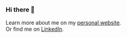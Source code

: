 ### Hi there 👋
Learn more about me on my [personal website](https://bnpd.github.io/bnpd/).  
Or find me on [LinkedIn](https://www.linkedin.com/in/bnpd/).

<!--
**bnpd/bnpd** is a ✨ _special_ ✨ repository because its `README.md` (this file) appears on your GitHub profile.

Here are some ideas to get you started:

- 🔭 I’m currently working on ...
- 🌱 I’m currently learning ...
- 👯 I’m looking to collaborate on ...
- 🤔 I’m looking for help with ...
- 💬 Ask me about ...
- 📫 How to reach me: ...
- 😄 Pronouns: ...
- ⚡ Fun fact: ...
-->

